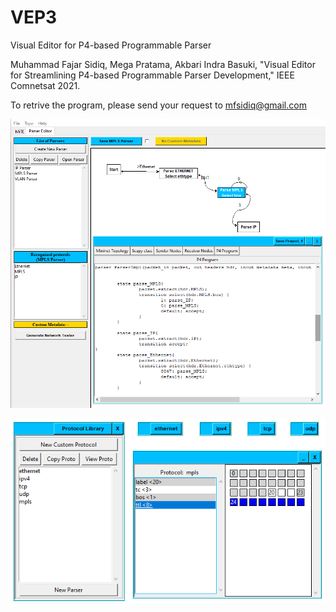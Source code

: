 # VEP3
Visual Editor for P4-based Programmable Parser

Muhammad Fajar Sidiq, Mega Pratama, Akbari Indra Basuki, "Visual Editor for Streamlining P4-based Programmable Parser Development," IEEE Comnetsat 2021.

To retrive the program, please send your request to mfsidiq@gmail.com

![VEP3](https://github.com/acbari/VEP3/blob/main/images/vep3.png?raw=true)

![building block](https://github.com/acbari/VEP3/blob/main/images/bb.png?raw=true)

